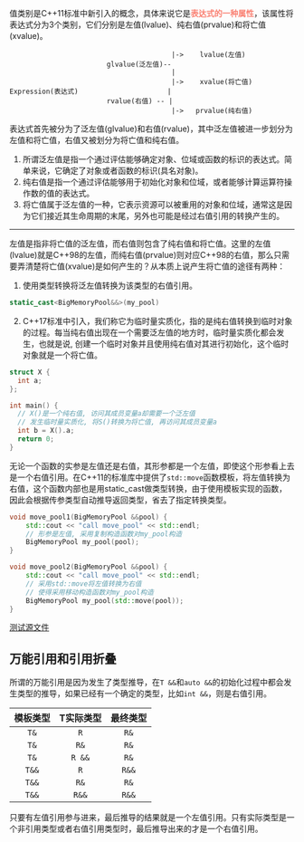 值类别是C++11标准中新引入的概念，具体来说它是<b><font color=FA8072>表达式的一种属性</font></b>，该属性将表达式分为3个类别，它们分别是左值(lvalue)、纯右值(prvalue)和将亡值(xvalue)。
```
                                        |->    lvalue(左值)
                        glvalue(泛左值)--
                                        |
                                        |->    xvalue(将亡值)
Expression(表达式)                      |
                        rvalue(右值) -- |
                                        |->   prvalue(纯右值)

```

表达式首先被分为了泛左值(glvalue)和右值(rvalue)，其中泛左值被进一步划分为左值和将亡值，右值又被划分为将亡值和纯右值。
1. 所谓泛左值是指一个通过评估能够确定对象、位域或函数的标识的表达式。简单来说，它确定了对象或者函数的标识(具名对象)。
2. 纯右值是指一个通过评估能够用于初始化对象和位域，或者能够计算运算符操作数的值的表达式。
3. 将亡值属于泛左值的一种，它表示资源可以被重用的对象和位域，通常这是因为它们接近其生命周期的末尾，另外也可能是经过右值引用的转换产生的。

---
左值是指非将亡值的泛左值，而右值则包含了纯右值和将亡值。这里的左值(lvalue)就是C++98的左值，而纯右值(prvalue)则对应C++98的右值，那么只需要弄清楚将亡值(xvalue)是如何产生的？从本质上说产生将亡值的途径有两种：
1. 使用类型转换将泛左值转换为该类型的右值引用。
```C++
static_cast<BigMemoryPool&&>(my_pool)
```

2. C++17标准中引入，我们称它为临时量实质化，指的是纯右值转换到临时对象的过程。每当纯右值出现在一个需要泛左值的地方时，临时量实质化都会发生，也就是说, 创建一个临时对象并且使用纯右值对其进行初始化，这个临时对象就是一个将亡值。
```C++
struct X {
  int a;
};

int main() {
  // X()是一个纯右值, 访问其成员变量a却需要一个泛左值
  // 发生临时量实质化, 将S()转换为将亡值, 再访问其成员变量a
  int b = X().a;
  return 0;
}
```


无论一个函数的实参是左值还是右值，其形参都是一个左值，即使这个形参看上去是一个右值引用。在C++11的标准库中提供了`std::move`函数模板，将左值转换为右值，这个函数内部也是用static_cast做类型转换，由于使用模板实现的函数，因此会根据传参类型自动推导返回类型，省去了指定转换类型。
```C++
void move_pool1(BigMemoryPool &&pool) {
    std::cout << "call move_pool" << std::endl;
    // 形参是左值, 采用复制构造函数对my_pool构造
    BigMemoryPool my_pool(pool);
}

void move_pool2(BigMemoryPool &&pool) {
    std::cout << "call move_pool" << std::endl;
    // 采用std::move将左值转换为右值
    // 使得采用移动构造函数对my_pool构造
    BigMemoryPool my_pool(std::move(pool));
}
```
[测试源文件](code/00_01_value_category.cpp)

## 万能引用和引用折叠
所谓的万能引用是因为发生了类型推导，在`T &&`和`auto &&`的初始化过程中都会发生类型的推导，如果已经有一个确定的类型，比如`int &&`，则是右值引用。

| 模板类型 | T实际类型 | 最终类型 |
| :------: | :-------: | :------: |
|   `T&`   |    `R`    |   `R&`   |
|   `T&`   |   `R&`    |   `R&`   |
|   `T&`   |  `R &&`   |   `R&`   |
|  `T&&`   |    `R`    |  `R&&`   |
|  `T&&`   |   `R&`    |   `R&`   |
|  `T&&`   |   `R&&`   |  `R&&`   |

只要有左值引用参与进来，最后推导的结果就是一个左值引用。只有实际类型是一个非引用类型或者右值引用类型时，最后推导出来的才是一个右值引用。